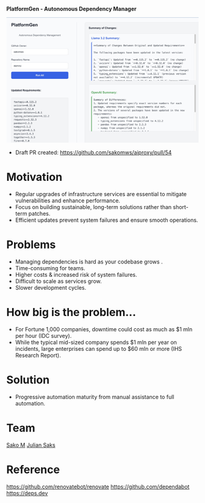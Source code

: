 
**PlatformGen - Autonomous Dependency Manager**

<img width="1410" alt="memary overview" src="./images/demo.jpg">

- Draft PR created: https://github.com/sakomws/aiproxy/pull/54

# Motivation
- Regular upgrades of infrastructure services are essential to mitigate vulnerabilities and enhance performance.
- Focus on building sustainable, long-term solutions rather than short-term patches.
- Efficient updates prevent system failures and ensure smooth operations.

# Problems
- Managing dependencies is hard as your codebase grows .
- Time-consuming for teams.
- Higher costs & increased risk of system failures.
- Difficult to scale as services grow.
- Slower development cycles.

# How big is the problem...
- For Fortune 1,000 companies, downtime could cost as much as $1 mln per hour (IDC survey). 
- While the typical mid-sized company spends $1 mln per year on incidents, large enterprises can spend up to $60 mln or more (IHS Research Report).

# Solution
- Progressive automation maturity from manual assistance to full automation​.

# Team
[Sako M](https://www.linkedin.com/in/sakom)
[Julian Saks](https://www.linkedin.com/in/juliansaks)
  
# Reference
https://github.com/renovatebot/renovate
https://github.com/dependabot
https://deps.dev
